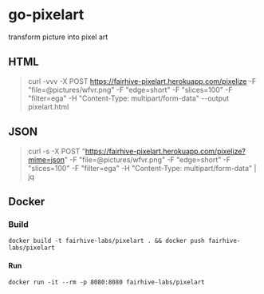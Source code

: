 # go-pixelart
transform picture into pixel art

## HTML
> curl -vvv -X POST https://fairhive-pixelart.herokuapp.com/pixelize -F "file=@pictures/wfvr.png"  -F "edge=short" -F "slices=100" -F "filter=ega" -H "Content-Type: multipart/form-data" --output pixelart.html

## JSON
> curl -s -X POST "https://fairhive-pixelart.herokuapp.com/pixelize?mime=json" -F "file=@pictures/wfvr.png"  -F "edge=short" -F "slices=100" -F "filter=ega" -H "Content-Type: multipart/form-data" | jq

## Docker 

### Build
`docker build -t fairhive-labs/pixelart . && docker push fairhive-labs/pixelart`

#### Run
`docker run -it --rm -p 8080:8080 fairhive-labs/pixelart`